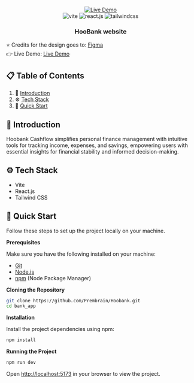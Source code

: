 <div align="center">
  <br />
    <a href="https://hoobankcashflow.netlify.app/" target="_blank">
      <img src="https://i.ibb.co/SKHgzVL/background-Hoobank.png" alt="Live Demo">
    </a>
  <br />

  <div>
    <img src="https://img.shields.io/badge/-Vite-black?style=for-the-badge&logoColor=white&logo=vite&color=646CFF" alt="vite" />
    <img src="https://img.shields.io/badge/-React_JS-black?style=for-the-badge&logoColor=white&logo=react&color=61DAFB" alt="react.js" />
    <img src="https://img.shields.io/badge/-Tailwind_CSS-black?style=for-the-badge&logoColor=white&logo=tailwindcss&color=06B6D4" alt="tailwindcss" />
  </div>

  <h3 align="center">HooBank website</h3>
</div>

⭐ Credits for the design goes to:  <a href='https://www.figma.com/design/bUGIPys15E78w9bs1l4tgS/HooBank?node-id=310-485&t=9BBtp6mFwaS1IT4G-0' target="_blank">Figma</a>
<br />
👉 Live Demo: <a href='https://hoobankcashflow.netlify.app/' target="_blank">Live Demo</a>

## 📋 <a name="table">Table of Contents</a>

1. 🤖 [Introduction](#introduction)
2. ⚙️ [Tech Stack](#tech-stack)
3. 🤸 [Quick Start](#quick-start)

## <a name="introduction">🤖 Introduction</a>

Hoobank Cashflow simplifies personal finance management with intuitive tools for tracking income, expenses, and savings, empowering users with essential insights for financial stability and informed decision-making.

## <a name="tech-stack">⚙️ Tech Stack</a>

- Vite
- React.js
- Tailwind CSS

## <a name="quick-start">🤸 Quick Start</a>

Follow these steps to set up the project locally on your machine.

**Prerequisites**

Make sure you have the following installed on your machine:

- [Git](https://git-scm.com/)
- [Node.js](https://nodejs.org/en)
- [npm](https://www.npmjs.com/) (Node Package Manager)

**Cloning the Repository**

```bash
git clone https://github.com/Prembrain/Hoobank.git
cd bank_app
```

**Installation**

Install the project dependencies using npm:

```bash
npm install
```

**Running the Project**

```bash
npm run dev
```

Open [http://localhost:5173](http://localhost:5173) in your browser to view the project.
